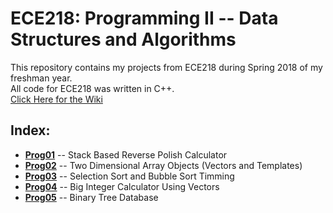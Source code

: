 # ECE218: Programming II -- Data Structures and Algorithms
This repository contains my projects from ECE218 during Spring 2018 of my freshman year.<br/>
All code for ECE218 was written in C++.<br/>
[Click Here for the Wiki](https://github.com/igeller/ECE218/wiki)


## Index:
* **[Prog01](reversePolishCalculator)** -- Stack Based Reverse Polish Calculator
* **[Prog02](twoDArrays)** -- Two Dimensional Array Objects (Vectors and Templates)
* **[Prog03](sortingRace)** -- Selection Sort and Bubble Sort Timming 
* **[Prog04](bigIntCalc)** -- Big Integer Calculator Using Vectors
* **[Prog05](binaryTreeDatabase)** -- Binary Tree Database
